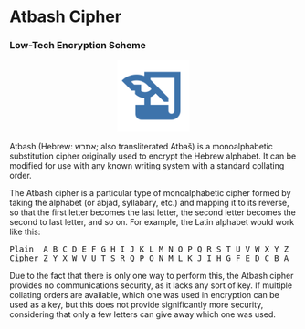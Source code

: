 # Atbash Cipher
### Low-Tech Encryption Scheme
<div align="center">
 <img src="atbash.png" width="25%" height="25%"></img>
</div>

Atbash (Hebrew: אתבש; also transliterated Atbaš) is a monoalphabetic substitution cipher originally used to encrypt the Hebrew alphabet. It can be modified for use with any known writing system with a standard collating order.

The Atbash cipher is a particular type of monoalphabetic cipher formed by taking the alphabet (or abjad, syllabary, etc.) and mapping it to its reverse, so that the first letter becomes the last letter, the second letter becomes the second to last letter, and so on. For example, the Latin alphabet would work like this:

<pre>
Plain  A B C D E F G H I J K L M N O P Q R S T U V W X Y Z
Cipher Z Y X W V U T S R Q P O N M L K J I H G F E D C B A
</pre>

Due to the fact that there is only one way to perform this, the Atbash cipher provides no communications security, as it lacks any sort of key. If multiple collating orders are available, which one was used in encryption can be used as a key, but this does not provide significantly more security, considering that only a few letters can give away which one was used. 
